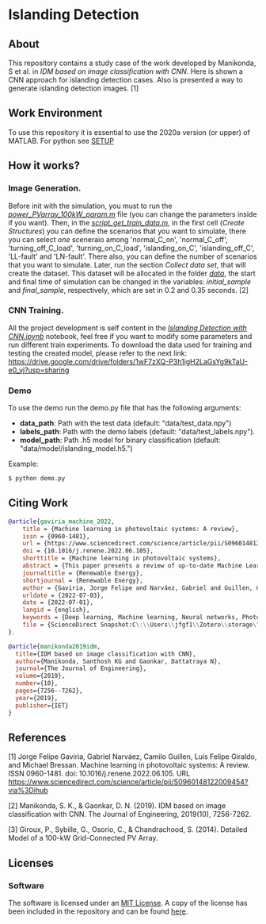 # Islanding Detection

## About

This repository contains a study case of the work developed by Manikonda, S et al. in *IDM based on image classification with CNN*. Here is shown a CNN approach for islanding detection cases. Also is presented a way to generate islanding detection images. [1]

## Work Environment

To use this repository it is essential to use the 2020a version (or upper) of MATLAB.
For python see [SETUP](SETUP.md)

## How it works?

### Image Generation.

Before init with the simulation, you must to run the [*power_PVarray_100kW_param.m*](power_PVarray_100kW_param.m) file (you can change the parameters inside if you want). Then, in the [*script_get_train_data.m*](script_get_train_data.m), in the first cell (*Create Structures*) you can define the scenarios that you want to simulate, there you can select *one* sceneraio among 'normal_C_on', 'normal_C_off', 'turning_off_C_load', 'turning_on_C_load', 'islanding_on_C', 'islanding_off_C', 'LL-fault' and 'LN-fault'. There also, you can define the number of scenarios that you want to simulate. Later, run the section *Collect data set*, that will create the dataset. This dataset will be allocated in the folder [*data*](data), the start and final time of simulation can be changed in the variables: *initial_sample* and *final_sample*, respectively, which are set in 0.2 and 0.35 seconds. [2]

### CNN Training.

All the project development is self content in the [*Islanding Detection with CNN.ipynb*](data/Islanding_Detection_with_CNN.ipynb) notebook, feel free if you want to modify some parameters and run different train experiments. To download the data used for training and testing the created model, please refer to the next link: https://drive.google.com/drive/folders/1wF7zXQ-P3h1igH2LaGsYg9kTaU-e0_vj?usp=sharing

### Demo

To use the demo run the demo.py file that has the following arguments:

- **data_path**: Path with the test data (default: "data/test_data.npy")
- **labels_path**: Path with the demo labels (default: "data/test_labels.npy").
- **model_path**: Path .h5 model for binary classification (default: "data/model/islanding_model.h5.")

Example:

```sh
$ python demo.py
```

## Citing Work

```BibTeX
@article{gaviria_machine_2022,
	title = {Machine learning in photovoltaic systems: A review},
	issn = {0960-1481},
	url = {https://www.sciencedirect.com/science/article/pii/S0960148122009454},
	doi = {10.1016/j.renene.2022.06.105},
	shorttitle = {Machine learning in photovoltaic systems},
	abstract = {This paper presents a review of up-to-date Machine Learning ({ML}) techniques applied to photovoltaic ({PV}) systems, with a special focus on deep learning. It examines the use of {ML} applied to control, islanding detection, management, fault detection and diagnosis, forecasting irradiance and power generation, sizing, and site adaptation in {PV} systems. The contribution of this work is three fold: first, we review more than 100 research articles, most of them from the last five years, that applied state-of-the-art {ML} techniques in {PV} systems; second, we review resources where researchers can find open data-sets, source code, and simulation environments that can be used to test {ML} algorithms; third, we provide a case study for each of one of the topics with open-source code and data to facilitate researchers interested in learning about these topics to introduce themselves to implementations of up-to-date {ML} techniques applied to {PV} systems. Also, we provide some directions, insights, and possibilities for future development.},
	journaltitle = {Renewable Energy},
	shortjournal = {Renewable Energy},
	author = {Gaviria, Jorge Felipe and Narváez, Gabriel and Guillen, Camilo and Giraldo, Luis Felipe and Bressan, Michael},
	urldate = {2022-07-03},
	date = {2022-07-01},
	langid = {english},
	keywords = {Deep learning, Machine learning, Neural networks, Photovoltaic systems, Reinforcement learning, Review},
	file = {ScienceDirect Snapshot:C\:\\Users\\jfgf1\\Zotero\\storage\\G96H46L2\\S0960148122009454.html:text/html},
},

@article{manikonda2019idm,
  title={IDM based on image classification with CNN},
  author={Manikonda, Santhosh KG and Gaonkar, Dattatraya N},
  journal={The Journal of Engineering},
  volume={2019},
  number={10},
  pages={7256--7262},
  year={2019},
  publisher={IET}
}
```

## References
[1] Jorge Felipe Gaviria, Gabriel Narváez, Camilo Guillen, Luis Felipe Giraldo, and Michael Bressan. Machine learning in photovoltaic systems: A review. ISSN 0960-1481. doi: 10.1016/j.renene.2022.06.105. URL https://www.sciencedirect.com/science/article/pii/S0960148122009454?via%3Dihub

[2] Manikonda, S. K., & Gaonkar, D. N. (2019). IDM based on image classification with CNN. The Journal of Engineering, 2019(10), 7256-7262.

[3] Giroux, P., Sybille, G., Osorio, C., & Chandrachood, S. (2014). Detailed Model of a 100-kW Grid-Connected PV Array.

## Licenses

### Software
The software is licensed under an [MIT License](https://opensource.org/licenses/MIT). A copy of the license has been included in the repository and can be found [here](https://github.com/SmartSystems-UniAndes/PV_MPPT_Control_Based_on_Reinforcement_Learning/blob/main/LICENSE-MIT.txt).
